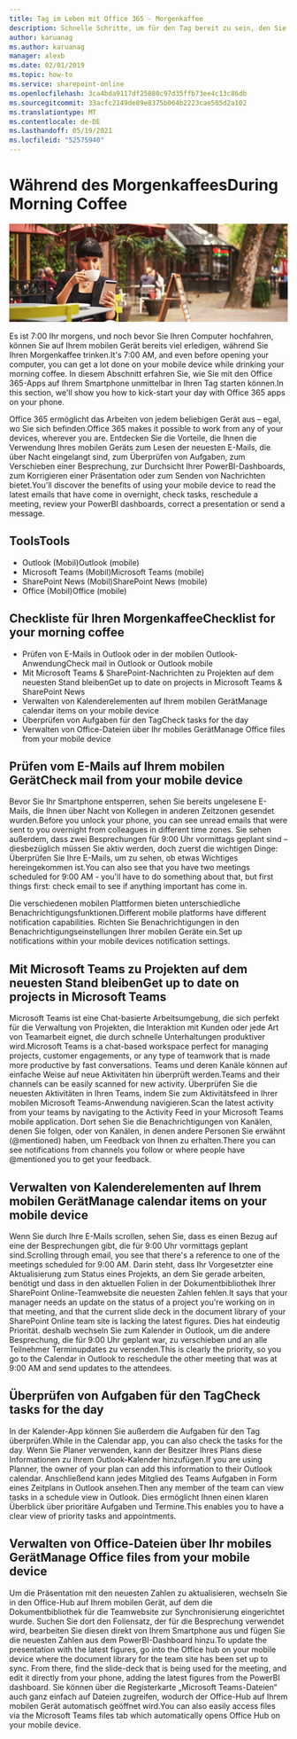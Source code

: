 ```yaml
---
title: Tag im Leben mit Office 365 - Morgenkaffee
description: Schnelle Schritte, um für den Tag bereit zu sein, den Sie Office 365
author: karuanag
ms.author: karuanag
manager: alexb
ms.date: 02/01/2019
ms.topic: how-to
ms.service: sharepoint-online
ms.openlocfilehash: 3ca4bda9117df25080c97d35ffb73ee4c13c86db
ms.sourcegitcommit: 33acfc2149de89e8375b064b2223cae505d2a102
ms.translationtype: MT
ms.contentlocale: de-DE
ms.lasthandoff: 05/19/2021
ms.locfileid: "52575940"
---
```

# <a name="during-morning-coffee"></a><span data-ttu-id="8a9b0-103">Während des Morgenkaffees</span><span class="sxs-lookup"><span data-stu-id="8a9b0-103">During Morning Coffee</span></span>

![Visueller Morgenkaffee](media/ditl_coffee.png)

<span data-ttu-id="8a9b0-105">Es ist 7:00 Ihr morgens, und noch bevor Sie Ihren Computer hochfahren, können Sie auf Ihrem mobilen Gerät bereits viel erledigen, während Sie Ihren Morgenkaffee trinken.</span><span class="sxs-lookup"><span data-stu-id="8a9b0-105">It's 7:00 AM, and even before opening your computer, you can get a lot done on your mobile device while drinking your morning coffee.</span></span> <span data-ttu-id="8a9b0-106">In diesem Abschnitt erfahren Sie, wie Sie mit den Office 365-Apps auf Ihrem Smartphone unmittelbar in Ihren Tag starten können.</span><span class="sxs-lookup"><span data-stu-id="8a9b0-106">In this section, we'll show you how to kick-start your day with Office 365 apps on your phone.</span></span>

<span data-ttu-id="8a9b0-107">Office 365 ermöglicht das Arbeiten von jedem beliebigen Gerät aus – egal, wo Sie sich befinden.</span><span class="sxs-lookup"><span data-stu-id="8a9b0-107">Office 365 makes it possible to work from any of your devices, wherever you are.</span></span> <span data-ttu-id="8a9b0-108">Entdecken Sie die Vorteile, die Ihnen die Verwendung Ihres mobilen Geräts zum Lesen der neuesten E-Mails, die über Nacht eingelangt sind, zum Überprüfen von Aufgaben, zum Verschieben einer Besprechung, zur Durchsicht Ihrer PowerBI-Dashboards, zum Korrigieren einer Präsentation oder zum Senden von Nachrichten bietet.</span><span class="sxs-lookup"><span data-stu-id="8a9b0-108">You'll discover the benefits of using your mobile device to read the latest emails that have come in overnight, check tasks, reschedule a meeting, review your PowerBI dashboards, correct a presentation or send a message.</span></span> 

## <a name="tools"></a><span data-ttu-id="8a9b0-109">Tools</span><span class="sxs-lookup"><span data-stu-id="8a9b0-109">Tools</span></span>
- <span data-ttu-id="8a9b0-110">Outlook (Mobil)</span><span class="sxs-lookup"><span data-stu-id="8a9b0-110">Outlook (mobile)</span></span>
- <span data-ttu-id="8a9b0-111">Microsoft Teams (Mobil)</span><span class="sxs-lookup"><span data-stu-id="8a9b0-111">Microsoft Teams (mobile)</span></span>
- <span data-ttu-id="8a9b0-112">SharePoint News (Mobil)</span><span class="sxs-lookup"><span data-stu-id="8a9b0-112">SharePoint News (mobile)</span></span>
- <span data-ttu-id="8a9b0-113">Office (Mobil)</span><span class="sxs-lookup"><span data-stu-id="8a9b0-113">Office (mobile)</span></span>

## <a name="checklist-for-your-morning-coffee"></a><span data-ttu-id="8a9b0-114">Checkliste für Ihren Morgenkaffee</span><span class="sxs-lookup"><span data-stu-id="8a9b0-114">Checklist for your morning coffee</span></span>
- <span data-ttu-id="8a9b0-115">Prüfen von E-Mails in Outlook oder in der mobilen Outlook-Anwendung</span><span class="sxs-lookup"><span data-stu-id="8a9b0-115">Check mail in Outlook or Outlook mobile</span></span>
- <span data-ttu-id="8a9b0-116">Mit Microsoft Teams & SharePoint-Nachrichten zu Projekten auf dem neuesten Stand bleiben</span><span class="sxs-lookup"><span data-stu-id="8a9b0-116">Get up to date on projects in Microsoft Teams & SharePoint News</span></span>
- <span data-ttu-id="8a9b0-117">Verwalten von Kalenderelementen auf Ihrem mobilen Gerät</span><span class="sxs-lookup"><span data-stu-id="8a9b0-117">Manage calendar items on your mobile device</span></span>
- <span data-ttu-id="8a9b0-118">Überprüfen von Aufgaben für den Tag</span><span class="sxs-lookup"><span data-stu-id="8a9b0-118">Check tasks for the day</span></span>
- <span data-ttu-id="8a9b0-119">Verwalten von Office-Dateien über Ihr mobiles Gerät</span><span class="sxs-lookup"><span data-stu-id="8a9b0-119">Manage Office files from your mobile device</span></span> 

## <a name="check-mail-from-your-mobile-device"></a><span data-ttu-id="8a9b0-120">Prüfen vom E-Mails auf Ihrem mobilen Gerät</span><span class="sxs-lookup"><span data-stu-id="8a9b0-120">Check mail from your mobile device</span></span>
<span data-ttu-id="8a9b0-121">Bevor Sie Ihr Smartphone entsperren, sehen Sie bereits ungelesene E-Mails, die Ihnen über Nacht von Kollegen in anderen Zeitzonen gesendet wurden.</span><span class="sxs-lookup"><span data-stu-id="8a9b0-121">Before you unlock your phone, you can see unread emails that were sent to you overnight from colleagues in different time zones.</span></span> <span data-ttu-id="8a9b0-122">Sie sehen außerdem, dass zwei Besprechungen für 9:00 Uhr vormittags geplant sind – diesbezüglich müssen Sie aktiv werden, doch zuerst die wichtigen Dinge: Überprüfen Sie Ihre E-Mails, um zu sehen, ob etwas Wichtiges hereingekommen ist.</span><span class="sxs-lookup"><span data-stu-id="8a9b0-122">You can also see that you have two meetings scheduled for 9:00 AM - you'll have to do something about that, but first things first: check email to see if anything important has come in.</span></span>

<span data-ttu-id="8a9b0-123">Die verschiedenen mobilen Plattformen bieten unterschiedliche Benachrichtigungsfunktionen.</span><span class="sxs-lookup"><span data-stu-id="8a9b0-123">Different mobile platforms have different notification capabilities.</span></span> <span data-ttu-id="8a9b0-124">Richten Sie Benachrichtigungen in den Benachrichtigungseinstellungen Ihrer mobilen Geräte ein.</span><span class="sxs-lookup"><span data-stu-id="8a9b0-124">Set up notifications within your mobile devices notification settings.</span></span> 

## <a name="get-up-to-date-on-projects-in-microsoft-teams"></a><span data-ttu-id="8a9b0-125">Mit Microsoft Teams zu Projekten auf dem neuesten Stand bleiben</span><span class="sxs-lookup"><span data-stu-id="8a9b0-125">Get up to date on projects in Microsoft Teams</span></span>
<span data-ttu-id="8a9b0-126">Microsoft Teams ist eine Chat-basierte Arbeitsumgebung, die sich perfekt für die Verwaltung von Projekten, die Interaktion mit Kunden oder jede Art von Teamarbeit eignet, die durch schnelle Unterhaltungen produktiver wird.</span><span class="sxs-lookup"><span data-stu-id="8a9b0-126">Microsoft Teams is a chat-based workspace perfect for managing projects, customer engagements, or any type of teamwork that is made more productive by fast conversations.</span></span> <span data-ttu-id="8a9b0-127">Teams und deren Kanäle können auf einfache Weise auf neue Aktivitäten hin überprüft werden.</span><span class="sxs-lookup"><span data-stu-id="8a9b0-127">Teams and their channels can be easily scanned for new activity.</span></span> <span data-ttu-id="8a9b0-128">Überprüfen Sie die neuesten Aktivitäten in Ihren Teams, indem Sie zum Aktivitätsfeed in Ihrer mobilen Microsoft Teams-Anwendung navigieren.</span><span class="sxs-lookup"><span data-stu-id="8a9b0-128">Scan the latest activity from your teams by navigating to the Activity Feed in your Microsoft Teams mobile application.</span></span> <span data-ttu-id="8a9b0-129">Dort sehen Sie die Benachrichtigungen von Kanälen, denen Sie folgen, oder von Kanälen, in denen andere Personen Sie erwähnt (@mentioned) haben, um Feedback von Ihnen zu erhalten.</span><span class="sxs-lookup"><span data-stu-id="8a9b0-129">There you can see notifications from channels you follow or where people have @mentioned you to get your feedback.</span></span>  

## <a name="manage-calendar-items-on-your-mobile-device"></a><span data-ttu-id="8a9b0-130">Verwalten von Kalenderelementen auf Ihrem mobilen Gerät</span><span class="sxs-lookup"><span data-stu-id="8a9b0-130">Manage calendar items on your mobile device</span></span>
<span data-ttu-id="8a9b0-131">Wenn Sie durch Ihre E-Mails scrollen, sehen Sie, dass es einen Bezug auf eine der Besprechungen gibt, die für 9:00 Uhr vormittags geplant sind.</span><span class="sxs-lookup"><span data-stu-id="8a9b0-131">Scrolling through email, you see that there's a reference to one of the meetings scheduled for 9:00 AM.</span></span> <span data-ttu-id="8a9b0-132">Darin steht, dass Ihr Vorgesetzter eine Aktualisierung zum Status eines Projekts, an dem Sie gerade arbeiten, benötigt und dass in den aktuellen Folien in der Dokumentbibliothek Ihrer SharePoint Online-Teamwebsite die neuesten Zahlen fehlen.</span><span class="sxs-lookup"><span data-stu-id="8a9b0-132">It says that your manager needs an update on the status of a project you're working on in that meeting, and that the current slide deck in the document library of your SharePoint Online team site is lacking the latest figures.</span></span> <span data-ttu-id="8a9b0-133">Dies hat eindeutig Priorität. deshalb wechseln Sie zum Kalender in Outlook, um die andere Besprechung, die für 9:00 Uhr geplant war, zu verschieben und an alle Teilnehmer Terminupdates zu versenden.</span><span class="sxs-lookup"><span data-stu-id="8a9b0-133">This is clearly the priority, so you go to the Calendar in Outlook to reschedule the other meeting that was at 9:00 AM and send updates to the attendees.</span></span>

## <a name="check-tasks-for-the-day"></a><span data-ttu-id="8a9b0-134">Überprüfen von Aufgaben für den Tag</span><span class="sxs-lookup"><span data-stu-id="8a9b0-134">Check tasks for the day</span></span>
<span data-ttu-id="8a9b0-135">In der Kalender-App können Sie außerdem die Aufgaben für den Tag überprüfen.</span><span class="sxs-lookup"><span data-stu-id="8a9b0-135">While in the Calendar app, you can also check the tasks for the day.</span></span> <span data-ttu-id="8a9b0-136">Wenn Sie Planer verwenden, kann der Besitzer Ihres Plans diese Informationen zu Ihrem Outlook-Kalender hinzufügen.</span><span class="sxs-lookup"><span data-stu-id="8a9b0-136">If you are using Planner, the owner of your plan can add this information to their Outlook calendar.</span></span> <span data-ttu-id="8a9b0-137">Anschließend kann jedes Mitglied des Teams Aufgaben in Form eines Zeitplans in Outlook ansehen.</span><span class="sxs-lookup"><span data-stu-id="8a9b0-137">Then any member of the team can view tasks in a schedule view in Outlook.</span></span> <span data-ttu-id="8a9b0-138">Dies ermöglicht Ihnen einen klaren Überblick über prioritäre Aufgaben und Termine.</span><span class="sxs-lookup"><span data-stu-id="8a9b0-138">This enables you to have a clear view of priority tasks and appointments.</span></span>  

## <a name="manage-office-files-from-your-mobile-device"></a><span data-ttu-id="8a9b0-139">Verwalten von Office-Dateien über Ihr mobiles Gerät</span><span class="sxs-lookup"><span data-stu-id="8a9b0-139">Manage Office files from your mobile device</span></span>
<span data-ttu-id="8a9b0-140">Um die Präsentation mit den neuesten Zahlen zu aktualisieren, wechseln Sie in den Office-Hub auf Ihrem mobilen Gerät, auf dem die Dokumentbibliothek für die Teamwebsite zur Synchronisierung eingerichtet wurde. Suchen Sie dort den Foliensatz, der für die Besprechung verwendet wird, bearbeiten Sie diesen direkt von Ihrem Smartphone aus und fügen Sie die neuesten Zahlen aus dem PowerBI-Dashboard hinzu.</span><span class="sxs-lookup"><span data-stu-id="8a9b0-140">To update the presentation with the latest figures, go into the Office hub on your mobile device where the document library for the team site has been set up to sync. From there, find the slide-deck that is being used for the meeting, and edit it directly from your phone, adding the latest figures from the PowerBI dashboard.</span></span> <span data-ttu-id="8a9b0-141">Sie können über die Registerkarte „Microsoft Teams-Dateien“ auch ganz einfach auf Dateien zugreifen, wodurch der Office-Hub auf Ihrem mobilen Gerät automatisch geöffnet wird.</span><span class="sxs-lookup"><span data-stu-id="8a9b0-141">You can also easily access files via the Microsoft Teams files tab which automatically opens Office Hub on your mobile device.</span></span> 